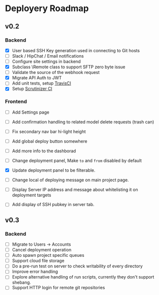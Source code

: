 # Deployery Roadmap

## v0.2

### Backend
- [x] User based SSH Key generation used in connecting to Git hosts
- [ ] Slack / HipChat / Email notifications
- [ ] Configure site settings in backend
- [x] Subclass \Remote class to support SFTP zero byte issue
- [ ] Validate the source of the webhook request
- [x] Migrate API Auth to JWT
- [ ] Add unit tests, setup [TravisCI](https://travis-ci.org)
- [x] Setup [Scrutinizer CI](https://scrutinizer-ci.com/pricing)

### Frontend
- [ ] Add Settings page
- [ ] Add confirmation handling to related model delete requests (trash can)
- [ ] Fix secondary nav bar hi-light height
- [ ] Add global deploy button somewhere
- [ ] Add more info to the dashborad
- [ ] Change deployment panel, Make `to` and `from` disabled by default
- [x] Update deployment panel to be filterable.
- [ ] Change local of deploying message on main project page.
- [ ] Display Server IP address and message about whitelisting it on deployment targets
- [ ] Add display of SSH pubkey in server tab.


## v0.3

### Backend
- [ ] Migrate to Users -> Accounts
- [ ] Cancel deployment operation
- [ ] Auto spawn project specific queues
- [ ] Support cloud file storage
- [ ] Do a pre-run test on server to check writability of every directory
- [ ] Improve error handling
- [ ] Explore alternative handling of run scripts, currently they don't support shebang.
- [ ] Support HTTP login for remote git repositories